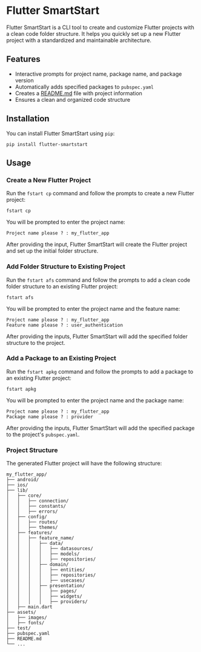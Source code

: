 # Flutter SmartStart

Flutter SmartStart is a CLI tool to create and customize Flutter projects with a clean code folder structure. It helps you quickly set up a new Flutter project with a standardized and maintainable architecture.

## Features

- Interactive prompts for project name, package name, and package version
- Automatically adds specified packages to `pubspec.yaml`
- Creates a [README.md](http://readme.md/) file with project information
- Ensures a clean and organized code structure

## Installation

You can install Flutter SmartStart using `pip`:

```
pip install flutter-smartstart

```

## Usage

### Create a New Flutter Project

Run the `fstart cp` command and follow the prompts to create a new Flutter project:

```
fstart cp

```

You will be prompted to enter the project name:

```
Project name please ? : my_flutter_app

```

After providing the input, Flutter SmartStart will create the Flutter project and set up the initial folder structure.

### Add Folder Structure to Existing Project

Run the `fstart afs` command and follow the prompts to add a clean code folder structure to an existing Flutter project:

```
fstart afs

```

You will be prompted to enter the project name and the feature name:

```
Project name please ? : my_flutter_app
Feature name please ? : user_authentication

```

After providing the inputs, Flutter SmartStart will add the specified folder structure to the project.

### Add a Package to an Existing Project

Run the `fstart apkg` command and follow the prompts to add a package to an existing Flutter project:

```
fstart apkg

```

You will be prompted to enter the project name and the package name:

```
Project name please ? : my_flutter_app
Package name please ? : provider

```

After providing the inputs, Flutter SmartStart will add the specified package to the project's `pubspec.yaml`.

### Project Structure

The generated Flutter project will have the following structure:

```
my_flutter_app/
├── android/
├── ios/
├── lib/
│   ├── core/
│   │   ├── connection/
│   │   ├── constants/
│   │   ├── errors/
│   ├── config/
│   │   ├── routes/
│   │   ├── themes/
│   ├── features/
│   │   ├── feature_name/
│   │   │   ├── data/
│   │   │   │   ├── datasources/
│   │   │   │   ├── models/
│   │   │   │   ├── repositories/
│   │   │   ├── domain/
│   │   │   │   ├── entities/
│   │   │   │   ├── repositories/
│   │   │   │   ├── usecases/
│   │   │   ├── presentation/
│   │   │   │   ├── pages/
│   │   │   │   ├── widgets/
│   │   │   │   ├── providers/
│   ├── main.dart
├── assets/
│   ├── images/
│   ├── fonts/
├── test/
├── pubspec.yaml
├── README.md
└── ...


```


